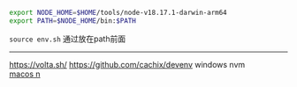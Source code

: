 ```bash
export NODE_HOME=$HOME/tools/node-v18.17.1-darwin-arm64
export PATH=$NODE_HOME/bin:$PATH
```
`source env.sh`
通过放在path前面


---
https://volta.sh/
https://github.com/cachix/devenv
windows nvm  
[macos n](https://www.npmjs.com/package/n)
